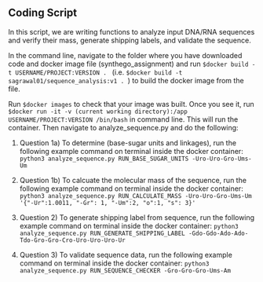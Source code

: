 Coding Script
------------

In this script, we are writing functions to analyze input DNA/RNA sequences  and verify their mass, generate shipping labels, and validate the sequence.

In the command line, navigate to the folder where you have downloaded code and docker image file (synthego_assignment) and run `$docker build -t USERNAME/PROJECT:VERSION . ` (i.e. `$docker build -t sagrawal01/sequence_analysis:v1 . `) to build the docker image from the file. 

Run `$docker images` to check that your image was built. Once you see it, run `$docker run -it -v (current working directory):/app USERNAME/PROJECT:VERSION /bin/bash` in command line. This will run the container. Then navigate to analyze_sequence.py and do the following:

1. Question 1a) To determine (base-sugar units and linkages), run the following example command on terminal inside the docker container:
   `python3 analyze_sequence.py RUN_BASE_SUGAR_UNITS -Uro-Uro-Gro-Ums-Um`
    
2. Question 1b) To calcuate the molecular mass of the sequence, run the following example command on terminal inside the docker container:
   `python3 analyze_sequence.py RUN_CALCULATE_MASS -Uro-Uro-Gro-Ums-Um '{"-Ur":1.0011, "-Gr": 1, "-Um":2, "o":1, "s": 3}'`
    
3. Question 2) To generate shipping label from sequence, run the following example command on terminal inside the docker container:
    `python3 analyze_sequence.py RUN_GENERATE_SHIPPING_LABEL -Gdo-Gdo-Ado-Ado-Tdo-Gro-Gro-Cro-Uro-Uro-Uro-Ur`

4. Question 3) To validate sequence data, run the following example command on terminal inside the docker container:
    `python3 analyze_sequence.py RUN_SEQUENCE_CHECKER -Gro-Gro-Gro-Ums-Am`
